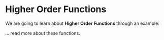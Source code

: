 # Higher Order Functions

We are going to learn about **Higher Order Functions** through an example:

... read more about these functions.

